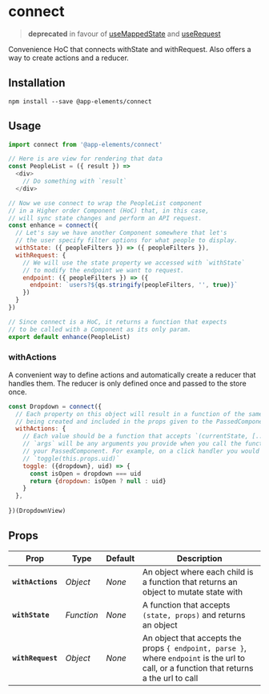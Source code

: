 # connect

> **deprecated** in favour of [useMappedState](../use-mapped-state) and [useRequest](../use-request)

Convenience HoC that connects withState and withRequest. Also offers a way to create actions and a reducer.

## Installation

`npm install --save @app-elements/connect`

## Usage

```javascript
import connect from '@app-elements/connect'

// Here is are view for rendering that data
const PeopleList = ({ result }) =>
  <div>
    // Do something with `result`
  </div>

// Now we use connect to wrap the PeopleList component
// in a Higher order Component (HoC) that, in this case,
// will sync state changes and perform an API request.
const enhance = connect({
  // Let's say we have another Component somewhere that let's
  // the user specify filter options for what people to display.
  withState: ({ peopleFilters }) => ({ peopleFilters }),
  withRequest: {
    // We will use the state property we accessed with `withState`
    // to modify the endpoint we want to request.
    endpoint: ({ peopleFilters }) => ({
      endpoint: `users?${qs.stringify(peopleFilters, '', true)}`
    })
  }  
})

// Since connect is a HoC, it returns a function that expects
// to be called with a Component as its only param.
export default enhance(PeopleList)
```

### withActions

A convenient way to define actions and automatically create a reducer that handles them. The reducer is only defined once and passed to the store once.

```javascript
const Dropdown = connect({
  // Each property on this object will result in a function of the same name
  // being created and included in the props given to the PassedComponent.
  withActions: {
    // Each value should be a function that accepts `(currentState, [...args])`
    // `args` will be any arguments you provide when you call the function in
    // your PassedComponent. For example, on a click handler you would call:
    // `toggle(this.props.uid)`
    toggle: ({dropdown}, uid) => {
      const isOpen = dropdown === uid
      return {dropdown: isOpen ? null : uid}
    }
  },
  
})(DropdownView)
```

## Props

| Prop                   | Type       | Default       | Description         |
|------------------------|------------|---------------|---------------------|
| **`withActions`**      | _Object_   | _None_        | An object where each child is a function that returns an object to mutate state with
| **`withState`**        | _Function_ | _None_        | A function that accepts `(state, props)` and returns an object
| **`withRequest`**      | _Object_   | _None_        | An object that accepts the props `{ endpoint, parse }`, where `endpoint` is the url to call, or a function that returns a the url to call
